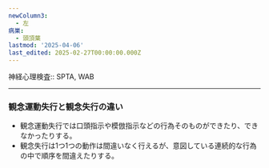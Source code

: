 ```yaml
---
newColumn3:
  - 左
病巣:
  - 頭頂葉
lastmod: '2025-04-06'
last_edited: 2025-02-27T00:00:00.000Z
---
```


神経心理検査:: SPTA, WAB





---
### 観念運動失行と観念失行の違い

- 観念運動失行では口頭指示や模倣指示などの行為そのものができたり、できなかったりする。
- 観念失行は1つ1つの動作は間違いなく行えるが、意図している連続的な行為の中で順序を間違えたりする。
